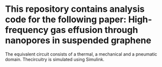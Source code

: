 # This repository contains analysis code for the following paper: High-frequency gas effusion through nanopores in suspended graphene

The equivalent circuit consists of a thermal, a mechanical and a pneumatic domain. Thecircuitry is simulated using Simulink.
